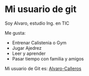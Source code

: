 # Mi usuario de git

Soy Alvaro, estudio Ing. en TIC

Me gusta:

- Entrenar Calistenia o Gym
- Jugar Ajedrez
- Leer y aprender
- Pasar tiempo con familia y amigos

Mi usuario de Git es: [Alvaro-Calleros](https://github.com/Alvaro-Calleros)